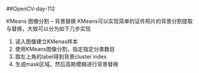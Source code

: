 ##OpenCV-day-112

KMeans 图像分割 – 背景替换
KMeans可以实现简单的证件照片的背景分割提取与替换，大致可以分为如下几步实现
1.	读入图像建立KMenas样本
2.	使用KMeans图像分割，指定指定分类数目
3.	取左上角的label得到背景cluster index
4.	生成mask区域，然后高斯模糊进行背景替换
